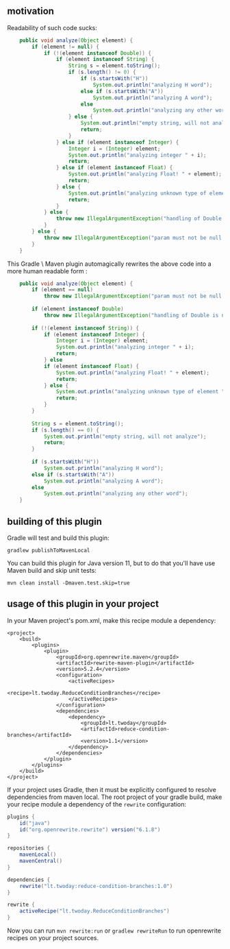 ## motivation

Readability of such code sucks:  

```java
    public void analyze(Object element) {
        if (element != null) {
            if (!(element instanceof Double)) {
                if (element instanceof String) {
                    String s = element.toString();
                    if (s.length() != 0) {
                        if (s.startsWith("H"))
                            System.out.println("analyzing H word");
                        else if (s.startsWith("A"))
                            System.out.println("analyzing A word");
                        else
                            System.out.println("analyzing any other word");
                    } else {
                        System.out.println("empty string, will not analyze");
                        return;
                    }
                } else if (element instanceof Integer) {
                    Integer i = (Integer) element;
                    System.out.println("analyzing integer " + i);
                    return;
                } else if (element instanceof Float) {
                    System.out.println("analyzing Float! " + element);
                    return;
                } else {
                    System.out.println("analyzing unknown type of element " + element);
                    return;
                }
            } else {
                throw new IllegalArgumentException("handling of Double is not impemented!");
            }
        } else {
            throw new IllegalArgumentException("param must not be null!");
        }
    }
```

This Gradle \ Maven plugin automagically rewrites the above code into a more human readable form : 

```java
    public void analyze(Object element) {
        if (element == null)
            throw new IllegalArgumentException("param must not be null!");
        
        if (element instanceof Double) 
            throw new IllegalArgumentException("handling of Double is not impemented!");
        
        if (!(element instanceof String)) { 
            if (element instanceof Integer) {
                Integer i = (Integer) element;
                System.out.println("analyzing integer " + i);
                return;
            } else 
            if (element instanceof Float) {
                System.out.println("analyzing Float! " + element);
                return;
            } else {
                System.out.println("analyzing unknown type of element " + element);
                return;
            }
        }
        
        String s = element.toString();
        if (s.length() == 0) {
            System.out.println("empty string, will not analyze");
            return;
        }
    
        if (s.startsWith("H"))
            System.out.println("analyzing H word"); 
        else if (s.startsWith("A"))
            System.out.println("analyzing A word");
        else
            System.out.println("analyzing any other word");
    }
```

## building of this plugin

Gradle will test and build this plugin:  

```
gradlew publishToMavenLocal
```

You can build this plugin for Java version 11, but to do that you'll have use Maven build and skip unit tests:

```
mvn clean install -Dmaven.test.skip=true 
```

## usage of this plugin in your project


In your Maven project's pom.xml, make this recipe module a dependency:  

```
<project>
    <build>
        <plugins>
            <plugin>
                <groupId>org.openrewrite.maven</groupId>
                <artifactId>rewrite-maven-plugin</artifactId>
                <version>5.2.4</version>
                <configuration>
                    <activeRecipes>
                        <recipe>lt.twoday.ReduceConditionBranches</recipe>
                    </activeRecipes>
                </configuration>
                <dependencies>
                    <dependency>
                        <groupId>lt.twoday</groupId>
                        <artifactId>reduce-condition-branches</artifactId>
                        <version>1.1</version>
                    </dependency>
                </dependencies>
            </plugin>
        </plugins>
    </build>
</project>
```

If your project uses Gradle, then it must be explicitly configured to resolve dependencies from maven local.
The root project of your gradle build, make your recipe module a dependency of the `rewrite` configuration:

```groovy
plugins {
    id("java")
    id("org.openrewrite.rewrite") version("6.1.8")
}

repositories {
    mavenLocal()
    mavenCentral()
}

dependencies {
    rewrite("lt.twoday:reduce-condition-branches:1.0")
}

rewrite {
    activeRecipe("lt.twoday.ReduceConditionBranches")
}
```

Now you can run `mvn rewrite:run` or `gradlew rewriteRun` to run openrewrite recipes on your project sources.

